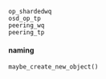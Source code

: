 ```
op_shardedwq
osd_op_tp
peering_wq
peering_tp
```

#### naming
```
maybe_create_new_object()
```
